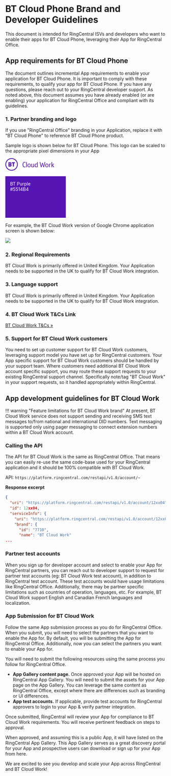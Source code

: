 # BT Cloud Phone Brand and Developer Guidelines

This document is intended for RingCentral ISVs and developers who want to enable their apps for BT Cloud Phone, leveraging their App for RingCentral Office.

## App requirements for BT Cloud Phone

The document outlines incremental App requirements to enable your application for BT Cloud Phone. It is important to comply with these requirements, to qualify your app for BT Cloud Phone. If you have any questions, please reach out to your RingCentral developer support. As noted above, this document assumes you have already enabled (or are enabling) your application for RingCentral Office and compliant with its guidelines.

### 1. Partner branding and logo

If you use "RingCentral Office" branding in your Application, replace it with "BT Cloud Phone" to reference BT Cloud Phone product.

Sample logo is shown below for BT Cloud Phone. This logo can be scaled to the appropriate pixel dimensions in your App

![BT logo](../logo-bt.png)

<div style="background-color: #5514B4; width: 160px; height: 100px; color: white; padding: 15px; margin-bottom: 15px;">
BT Purple<br>
&#35;5514B4
</div>

For example, the BT Cloud Work version of Google Chrome application screen is shown below:

<img class="img-fluid mx-auto d-block" src="../bt-chrome-extension.png" style="max-width: 500px">

### 2. Regional Requirements

BT Cloud Work is primarily offered in United Kingdom. Your Application needs to be supported in the UK to qualify for BT Cloud Work integration.

### 3. Language support
   
BT Cloud Work is primarily offered in United Kingdom. Your Application needs to be supported in the UK to qualify for BT Cloud Work integration.

### 4. BT Cloud Work T&Cs Link

[BT Cloud Work T&Cs &raquo;](http://www2.bt.com/static/i/btretail/panretail/terms/index.html)

### 5. Support for BT Cloud Work customers

You need to set up customer support for BT Cloud Work customers, leveraging support model you have set up for RingCentral customers. Your App specific support for BT Cloud Work customers should be handled by your support team. Where customers need additional BT Cloud Work account specific support, you may route these support requests to your existing RingCentral support channel. Specifically note/tag "BT Cloud Work" in your support requests, so it handled appropriately within RingCentral.

## App development guidelines for BT Cloud Work

!!! warning "Feature limitations for BT Cloud Work brand"
    At present, BT Cloud Work service does not support sending and receiving SMS text messages to/from national and international DID numbers. Text messaging is supported only using pager messaging to connect extension numbers within a BT Cloud Work account.

### Calling the API

The API for BT Cloud Work is the same as RingCentral Office. That means you can easily re-use the same code-base used for your RingCentral application and it should be 100% compatible with BT Cloud Work. 

API: `https://platform.ringcentral.com/restapi/v1.0/account/~`

**Response excerpt**

```json
{
  "uri": "https://platform.ringcentral.com/restapi/v1.0/account/12xx04",
  "id": 12xx04,
  "serviceInfo": {
    "uri": "https://platform.ringcentral.com/restapi/v1.0/account/12xx04/service-info",
    "brand": {
      "id": "7710",
      "name": "BT Cloud Work"
...
```

### Partner test accounts

When you sign up for developer account and select to enable your App for RingCentral partners, you can reach out to developer support to request for partner test accounts (eg: BT Cloud Work test account), in addition to RingCentral test account. These test accounts would have usage limitations like RingCentral Office. Additionally, there may be partner specific limitations such as countries of operation, languages, etc. For example, BT Cloud Work support English and Canadian French languages and localization.

### App Submission for BT Cloud Work

Follow the same App submission process as you do for RingCentral Office. When you submit, you will need to select the partners that you want to enable the App for. By default, you will be submitting the App for RingCentral Office. Additionally, now you can select the partners you want to enable your App for.

You will need to submit the following resources using the same process you follow for RingCentral Office.

* **App Gallery content page.** Once approved your App will be hosted on RingCentral App Gallery. You will need to submit the assets for your App page on the App Gallery. You can leverage the same content as RingCentral Office, except where there are differences such as branding or UI differences.
* **App test accounts.** If applicable, provide test accounts for RingCentral approvers to login to your App & verify partner integration.

Once submitted, RingCentral will review your App for compliance to BT Cloud Work requirements. You will receive pertinent feedback on steps to approval.

When approved, and assuming this is a public App, it will have listed on the RingCentral App Gallery. This App Gallery serves as a great discovery portal for your App and prospective users can download or sign up for your App from here.

We are excited to see you develop and scale your App across RingCentral and BT Cloud Work!